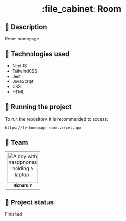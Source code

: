 <h1 align="center">:file_cabinet: Room</h1>

## :memo: Description
Room homepage.

## :wrench: Technologies used
* NextJS
* TailwindCSS
* Jest
* JavaScript
* CSS
* HTML

## :rocket: Running the project
To run the repository, it is recommended to access:
```
https://fe-homepage-room.vercel.app
```

## :handshake: Team
<table>
  <tr>
    <td align="center">
      <a href="https://github.com/Richard-Passos">
        <img src="https://img.freepik.com/vetores-premium/desenho-de-desenho-animado-de-um-programador_29937-8176.jpg" width="100px;" alt="A boy with headphones holding a laptop."/><br>
        <sub>
          <b>Richard P</b>
        </sub>
      </a>
    </td>
  </tr>
</table>

## :dart: Project status
Finished
